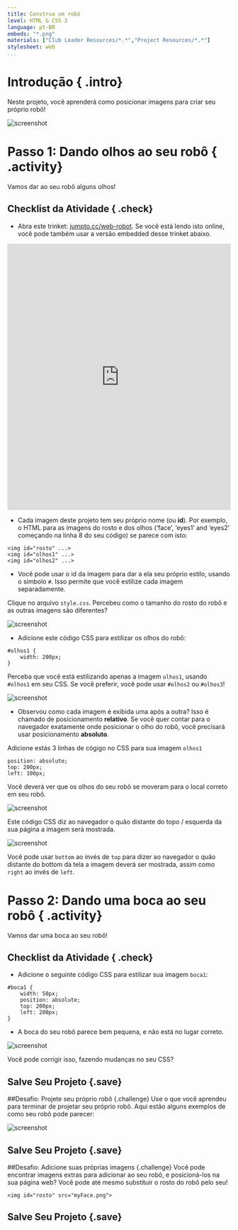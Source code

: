 ```yaml
---
title: Construa um robô
level: HTML & CSS 2
language: pt-BR
embeds: "*.png"
materials: ["Club Leader Resources/*.*","Project Resources/*.*"]
stylesheet: web
...
```


# Introdução { .intro}

Neste projeto, você aprenderá como posicionar imagens para criar seu próprio robô!

![screenshot](robot-final.png)

# Passo 1: Dando olhos ao seu robô { .activity}

Vamos dar ao seu robô alguns olhos!

## Checklist da Atividade { .check}

+ Abra este trinket: <a href="http://jumpto.cc/web-robot" target="_blank">jumpto.cc/web-robot</a>. Se você está lendo isto online, você pode também usar a versão embedded desse trinket abaixo.

<div class="trinket">
  <iframe src="https://trinket.io/embed/html/b29b50e571" width="100%" height="600" frameborder="0" marginwidth="0" marginheight="0" allowfullscreen>
  </iframe>
</div>

+ Cada imagem deste projeto tem seu próprio nome (ou __id__). Por exemplo, o HTML para as imagens do rosto e dos olhos (‘face’, ‘eyes1’ and ‘eyes2’ começando na linha 8 do seu código) se parece com isto:

```
<img id="rosto" ...>
<img id="olhos1" ...>
<img id="olhos2" ...>
```

+ Você pode usar o id da imagem para dar a ela seu próprio estilo, usando o símbolo `#`. Isso permite que você estilize cada imagem separadamente.

Clique no arquivo `style.css`. Percebeu como o tamanho do rosto do robô e as outras imagens são diferentes?

![screenshot](robot-id.png)

+ Adicione este código CSS para estilizar os olhos do robô:

```
#olhos1 {
    width: 200px;
}
```

Perceba que você está estilizando apenas a imagem `olhos1`, usando `#olhos1` em seu CSS. Se você preferir, você pode usar `#olhos2` ou `#olhos3`!

![screenshot](robot-eyes-width.png)

+ Observou como cada imagem é exibida uma após a outra? Isso é chamado de posicionamento __relativo__. Se você quer contar para o navegador exatamente onde posicionar o olho do robô, você precisará usar posicionamento __absoluto__.

Adicione estás 3 linhas de cógigo no CSS para sua imagem `olhos1`

```
position: absolute;
top: 200px;
left: 100px;
```

Você deverá ver que os olhos do seu robô se moveram para o local correto em seu robô.

![screenshot](robot-eyes-position.png)

Este código CSS diz ao navegador o quão distante do topo / esquerda da sua página a imagem será mostrada.

![screenshot](robot-eyes-position2.png)

Você pode usar `bottom` ao invés de `top` para dizer ao navegador o quão distante do bottom da tela a imagem deverá ser mostrada, assim como `right` ao invés de `left`.

# Passo 2: Dando uma boca ao seu robô { .activity}

Vamos dar uma boca ao seu robô!

## Checklist da Atividade { .check}

+ Adicione o seguinte código CSS para estilizar sua imagem `boca1`:

```
#boca1 {
    width: 50px;
    position: absolute;
    top: 200px;
    left: 200px;
}
```

+ A boca do seu robô parece bem pequena, e não está no lugar correto.

![screenshot](robot-mouth.png)

Você pode corrigir isso, fazendo mudanças no seu CSS?

## Salve Seu Projeto {.save}

##Desafio: Projete seu próprio robô {.challenge}
Use o que você aprendeu para terminar de projetar seu próprio robô. Aqui estão alguns exemplos de como seu robô pode parecer:

![screenshot](robot-examples.png)

## Salve Seu Projeto {.save}

##Desafio: Adicione suas próprias imagens {.challenge}
Você pode encontrar imagens extras para adicionar ao seu robô, e posicioná-los na sua página web? Você pode até mesmo substituir o rosto do robô pelo seu!

```
<img id="rosto" src="myFace.png">
```

## Salve Seu Projeto {.save}
